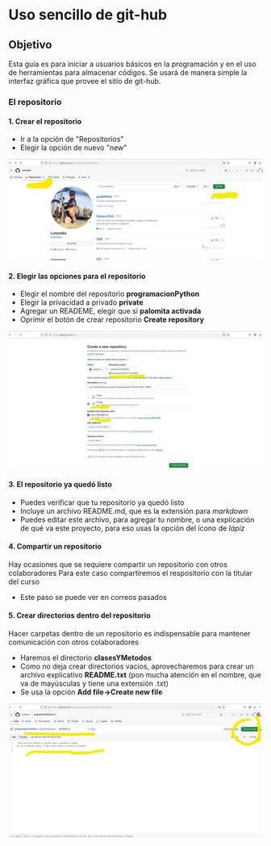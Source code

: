 # Uso sencillo de git-hub 

## Objetivo 
Esta guía es para iniciar a usuarios básicos en la programación y en el uso de herramientas para almacenar códigos.
Se usará de manera simple la interfaz gráfica que provee el sitio de git-hub.

### El repositorio

#### 1. Crear el repositorio
- Ir a la opción de "Repositorios"
- Elegir la opción de nuevo "new"

![](creandoRepositorio.jpeg) 

#### 2. Elegir las opciones para el repositorio
- Elegir el nombre del repositorio **programacionPython**
- Elegir la privacidad a privado **private**
- Agregar un READEME, elegir que si **palomita activada**
- Oprimir el botón de crear repositorio **Create repository**

![](opcionesRepositorio.jpeg)

#### 3. El repositorio ya quedó listo
- Puedes verificar que tu repositorio ya quedó listo
- Incluye un archivo README.md, que es la extensión para *markdown*
- Puedes editar este archivo, para agregar tu nombre, o una explicación de qué va este proyecto, para eso usas la opción del ícono de *lápiz*

#### 4. Compartir un repositorio
Hay ocasiones que se requiere compartir un repositorio con otros colaboradores
Para este caso compartiremos el respositorio con la titular del curso
- Este paso se puede ver en correos pasados

#### 5. Crear directorios dentro del repositorio
Hacer carpetas dentro de un repositorio es indispensable para mantener comunicación con otros colaboradores
- Haremos el directorio **clasesYMetodos**
- Como no deja crear directorios vacios, aprovecharemos para crear un archivo explicativo **README.txt** (pon mucha atención en el nombre, que va de mayúsculas y tiene una extensión .txt)
- Se usa la opción **Add file->Create new file**

![](directoriosRepositorio.jpeg)

